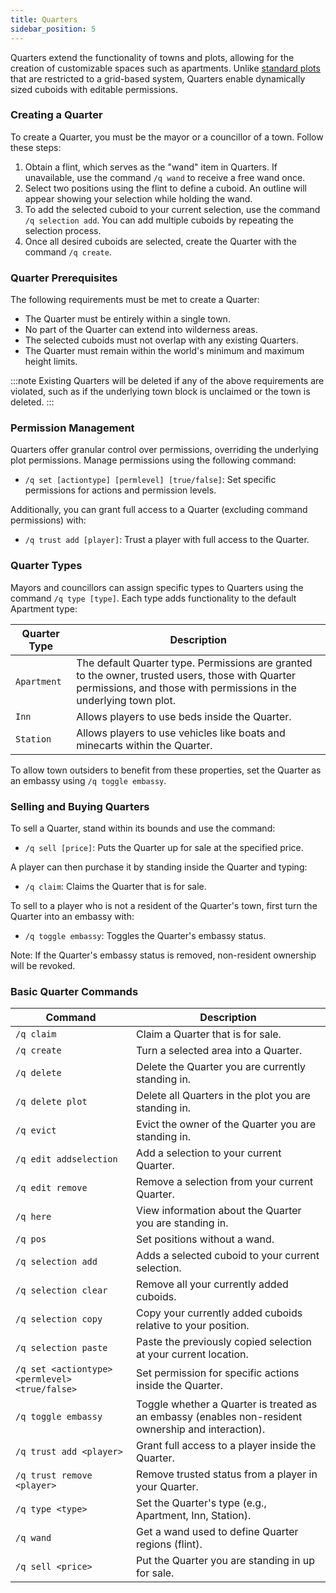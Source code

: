 ```yaml
---
title: Quarters
sidebar_position: 5
---
```


Quarters extend the functionality of towns and plots, allowing for the creation of customizable spaces such as apartments. Unlike [standard plots](/docs/towns#plots) that are restricted to a grid-based system, Quarters enable dynamically sized cuboids with editable permissions.

### Creating a Quarter

To create a Quarter, you must be the mayor or a councillor of a town. Follow these steps:

1. Obtain a flint, which serves as the "wand" item in Quarters. If unavailable, use the command `/q wand` to receive a free wand once.
2. Select two positions using the flint to define a cuboid. An outline will appear showing your selection while holding the wand.
3. To add the selected cuboid to your current selection, use the command `/q selection add`. You can add multiple cuboids by repeating the selection process.
4. Once all desired cuboids are selected, create the Quarter with the command `/q create`.

### Quarter Prerequisites

The following requirements must be met to create a Quarter:

- The Quarter must be entirely within a single town.
- No part of the Quarter can extend into wilderness areas.
- The selected cuboids must not overlap with any existing Quarters.
- The Quarter must remain within the world's minimum and maximum height limits.

:::note
Existing Quarters will be deleted if any of the above requirements are violated, such as if the underlying town block is unclaimed or the town is deleted.
:::

### Permission Management

Quarters offer granular control over permissions, overriding the underlying plot permissions. Manage permissions using the following command:

- `/q set [actiontype] [permlevel] [true/false]`: Set specific permissions for actions and permission levels.

Additionally, you can grant full access to a Quarter (excluding command permissions) with:

- `/q trust add [player]`: Trust a player with full access to the Quarter.

### Quarter Types

Mayors and councillors can assign specific types to Quarters using the command `/q type [type]`. Each type adds functionality to the default Apartment type:

| Quarter Type | Description |
|--------------|-------------|
| `Apartment`  | The default Quarter type. Permissions are granted to the owner, trusted users, those with Quarter permissions, and those with permissions in the underlying town plot. |
| `Inn`        | Allows players to use beds inside the Quarter. |
| `Station`    | Allows players to use vehicles like boats and minecarts within the Quarter. |

To allow town outsiders to benefit from these properties, set the Quarter as an embassy using `/q toggle embassy`.

### Selling and Buying Quarters

To sell a Quarter, stand within its bounds and use the command:

- `/q sell [price]`: Puts the Quarter up for sale at the specified price.

A player can then purchase it by standing inside the Quarter and typing:

- `/q claim`: Claims the Quarter that is for sale.

To sell to a player who is not a resident of the Quarter's town, first turn the Quarter into an embassy with:

- `/q toggle embassy`: Toggles the Quarter's embassy status.

Note: If the Quarter's embassy status is removed, non-resident ownership will be revoked.

### Basic Quarter Commands

| Command | Description |
|---------|-------------|
| `/q claim` | Claim a Quarter that is for sale. |
| `/q create` | Turn a selected area into a Quarter. |
| `/q delete` | Delete the Quarter you are currently standing in. |
| `/q delete plot` | Delete all Quarters in the plot you are standing in. |
| `/q evict` | Evict the owner of the Quarter you are standing in. |
| `/q edit addselection` | Add a selection to your current Quarter. |
| `/q edit remove` | Remove a selection from your current Quarter. |
| `/q here` | View information about the Quarter you are standing in. |
| `/q pos` | Set positions without a wand. |
| `/q selection add` | Adds a selected cuboid to your current selection. |
| `/q selection clear` | Remove all your currently added cuboids. |
| `/q selection copy` | Copy your currently added cuboids relative to your position. |
| `/q selection paste` | Paste the previously copied selection at your current location. |
| `/q set <actiontype> <permlevel> <true/false>` | Set permission for specific actions inside the Quarter. |
| `/q toggle embassy` | Toggle whether a Quarter is treated as an embassy (enables non-resident ownership and interaction). |
| `/q trust add <player>` | Grant full access to a player inside the Quarter. |
| `/q trust remove <player>` | Remove trusted status from a player in your Quarter. |
| `/q type <type>` | Set the Quarter's type (e.g., Apartment, Inn, Station). |
| `/q wand` | Get a wand used to define Quarter regions (flint). |
| `/q sell <price>` | Put the Quarter you are standing in up for sale. |